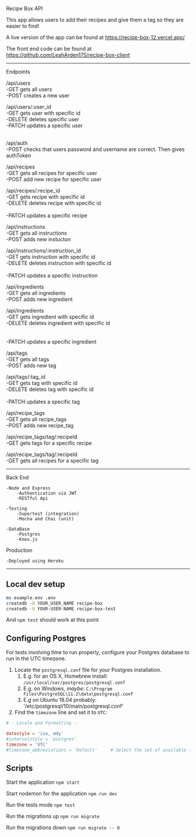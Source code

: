 Recipe Box API

This app allows users to add their recipes and give them a tag so they are easier to find!

A live version of the app can be found at https://recipe-box-12.vercel.app/

The front end code can be found at https://github.com/LeahArden175/recipe-box-client

-------------------------
Endpoints

/api/users
<br />
 -GET 
    gets all users
    <br />
 -POST
    creates a new user

/api/users/:user_id
<br />
 -GET
    gets user with specific id
    <br />
 -DELETE
    deletes specific user
    <br />
 -PATCH
    updates a specific user  
    <br />  

/api/auth
<br />
 -POST
    checks that users password and username are correct. Then gives authToken
    
/api/recipes
<br />
 -GET
    gets all recipes for specific user
    <br />
 -POST
    add new recipe for specific user
    <br />

/api/recipes/:recipe_id
<br />
 -GET
    gets recipe with specific id
    <br />
 -DELETE
    deletes recipe with specific id     
    <br />
 -PATCH
    updates a specific recipe
    <br />

/api/instructions
<br />
 -GET
    gets all instructions
    <br />
 -POST
    adds new instucton
    <br />

/api/instructions/:instruction_id
<br />
 -GET
    gets instruction with specific id
    <br />
 -DELETE
    deletes instruction with specific id     
    <br />
 -PATCH
    updates a specific instruction

/api/ingredients
<br />
 -GET
    gets all ingredients
    <br />
 -POST
    adds new ingredient

/api/ingredients
<br />
 -GET
    gets ingredient with specific id
    <br />
 -DELETE
    deletes ingredient with specific id   
    <br />  
 -PATCH
    updates a specific ingredient

/api/tags
<br />
 -GET
    gets all tags
    <br />
 -POST
    adds new tag

/api/tags/:tag_id
<br />
 -GET
    gets tag with specific id
    <br />
 -DELETE
    deletes tag with specific id     
    <br />
 -PATCH
    updates a specific tag
    <br />

/api/recipe_tags
<br />
 -GET
    gets all recipe_tags
    <br />
 -POST
    adds new recipe_tag    
    
/api/recipe_tags/tag/:recipeId
<br />
 -GET
    gets tags for a specific recipe
    <br />

/api/recipe_tags/tag/:recipeId
<br />
 -GET
    gets all recipes for a specific tag    

-------------------------

Back End

    -Node and Express
        -Authentication via JWT
        -RESTful Api

    -Testing
        -Supertest (integration)
        -Mocha and Chai (unit)

    -DataBase    
        -Postgres
        -Knex.js

Production

    -Deployed using Heroku

-------------------------

## Local dev setup

```bash
mv example.env .env
createdb -U YOUR_USER_NAME recipe-box
createdb -U YOUR-USER-NAME recipe-box-test
```

And `npm test` should work at this point

## Configuring Postgres

For tests involving time to run properly, configure your Postgres database to run in the UTC timezone.

1. Locate the `postgresql.conf` file for your Postgres installation.
   1. E.g. for an OS X, Homebrew install: `/usr/local/var/postgres/postgresql.conf`
   2. E.g. on Windows, _maybe_: `C:\Program Files\PostgreSQL\11.2\data\postgresql.conf`
   3. E.g  on Ubuntu 18.04 probably: '/etc/postgresql/10/main/postgresql.conf'
2. Find the `timezone` line and set it to `UTC`:

```conf
# - Locale and Formatting -

datestyle = 'iso, mdy'
#intervalstyle = 'postgres'
timezone = 'UTC'
#timezone_abbreviations = 'Default'     # Select the set of available time zone
```

## Scripts

Start the application `npm start`

Start nodemon for the application `npm run dev`

Run the tests mode `npm test`

Run the migrations up `npm run migrate`

Run the migrations down `npm run migrate -- 0`
